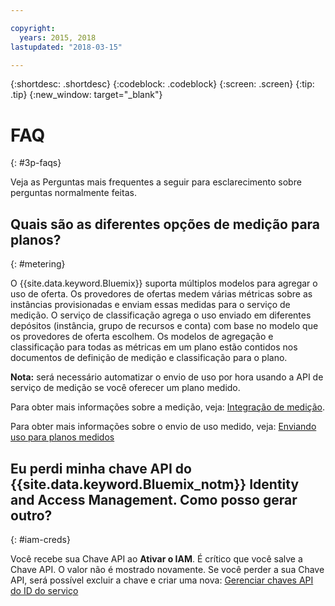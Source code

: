 ```yaml
---

copyright:
  years: 2015, 2018
lastupdated: "2018-03-15"

---
```


{:shortdesc: .shortdesc}
{:codeblock: .codeblock}
{:screen: .screen}
{:tip: .tip}
{:new_window: target="_blank"}

# FAQ
{: #3p-faqs}

Veja as Perguntas mais frequentes a seguir para esclarecimento sobre perguntas normalmente feitas.

## Quais são as diferentes opções de medição para planos?
{: #metering}

O {{site.data.keyword.Bluemix}} suporta múltiplos modelos para agregar o uso de oferta. Os provedores de ofertas medem várias métricas sobre as instâncias provisionadas e enviam essas medidas para o serviço de medição. O serviço de classificação agrega o uso enviado em diferentes depósitos (instância, grupo de recursos e conta) com base no modelo que os provedores de oferta escolhem. Os modelos de agregação e classificação para todas as métricas em um plano estão contidos nos documentos de definição de medição e classificação para o plano.

**Nota:** será necessário automatizar o envio de uso por hora usando a API de serviço de medição se você oferecer um plano medido.

Para obter mais informações sobre a medição, veja: [Integração de medição](/docs/third-party/metering.html#meteringintera).

Para obter mais informações sobre o envio de uso medido, veja: [Enviando uso para planos medidos](/docs/third-party/submitusage.html#submitusage)

## Eu perdi minha chave API do {{site.data.keyword.Bluemix_notm}} Identity and Access Management. Como posso gerar outro?
{: #iam-creds}

Você recebe sua Chave API ao **Ativar o IAM**. É crítico que você salve a Chave API. O valor não é mostrado novamente. Se você perder a sua Chave API, será possível excluir a chave e criar uma nova: [Gerenciar chaves API do ID do serviço](/docs/iam/serviceid_keys.html#serviceidapikeys)


